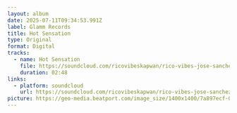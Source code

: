 ```yaml
---
layout: album
date: 2025-07-11T09:34:53.991Z
label: Glamm Records
title: Hot Sensation
type: Original
format: Digital
tracks:
  - name: Hot Sensation
    file: https://soundcloud.com/ricovibeskapwan/rico-vibes-jose-sanchez-hot-sensation-radio-mix-preorder-now
    duration: 02:48
links:
  - platform: soundcloud
    url: https://soundcloud.com/ricovibeskapwan/rico-vibes-jose-sanchez-hot-sensation-radio-mix-preorder-now
picture: https://geo-media.beatport.com/image_size/1400x1400/7a897ecf-0d21-4fc8-83d5-4f20edbfe102.jpg
---
```

